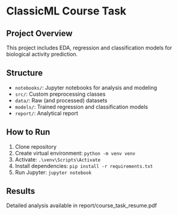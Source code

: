 # ClassicML Course Task

## Project Overview
This project includes EDA, regression and classification models for biological activity prediction.

## Structure
- `notebooks/`: Jupyter notebooks for analysis and modeling
- `src/`: Custom preprocessing classes
- `data/`: Raw (and processed) datasets
- `models/`: Trained regression and classification models
- `report/`: Analytical report

## How to Run
1. Clone repository
2. Create virtual environment: `python -m venv venv`
3. Activate: `.\venv\Scripts\Activate`
4. Install dependencies: `pip install -r requirements.txt`
5. Run Jupyter: `jupyter notebook`

## Results
Detailed analysis available in report/course_task_resume.pdf
